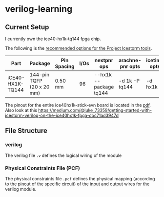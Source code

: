 # verilog-learning

## Current Setup

I currently own the ice40-hx1k-tq144 fpga chip.

The following is the [recommended options for the Project Icestorm tools](http://www.clifford.at/icestorm/).

| Part             | Package                   | Pin Spacing | I/Os | nextpnr ops            | arachne-pnr opts | icetime opts |
|------------------|---------------------------|-------------|------|------------------------|------------------|--------------|
| iCE40-HX1K-TQ144 | 144-pin TQFP (20 x 20 mm) | 0.50 mm     | 96   | --hx1k --package tq144 | -d 1k -P tq144   | -d hx1k      |

The pinout for the entire ice40hx1k-stick-evn board is located in the [pdf](icestickusermanual.pdf).
Also look at this https://medium.com/@luke_73359/getting-started-with-icestorm-verilog-on-the-ice40hx1k-fpga-cbc71ad3947d

## File Structure

### verilog

The verilog file `.v` defines the logical wiring of the module

### Physical Constraints File (PCF)

The physical constraints file `.pcf` defines the physical mapping (according to the pinout of the specific circuit) of the input and output wires for the verilog module.
